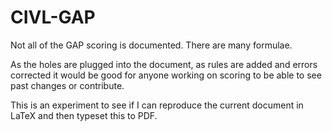 # CIVL-GAP

Not all of the GAP scoring is documented. There are many formulae.

As the holes are plugged into the document, as rules are added and errors
corrected it would be good for anyone working on scoring to be able to see past
changes or contribute.

This is an experiment to see if I can reproduce the current document in
LaTeX and then typeset this to PDF.
